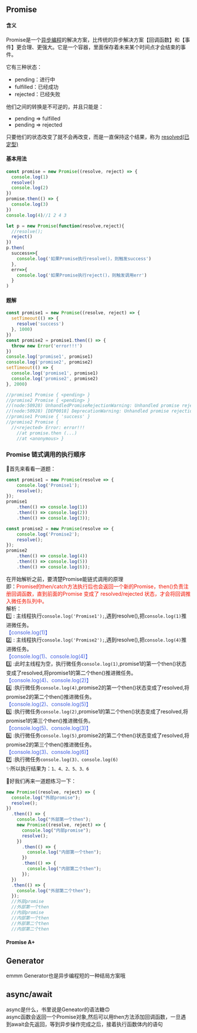 ## Promise
#### 含义
Promise是一个<u>异步编程</u>的解决方案，比传统的异步解决方案【回调函数】和【事件】更合理、更强大。它是一个容器，里面保存着未来某个时间点才会结束的事件。  

它有三种状态：
- pending：进行中
- fulfilled：已经成功
- rejected：已经失败

他们之间的转换是不可逆的，并且只能是：
- pending => fulfilled
- pending => rejected  

只要他们的状态改变了就不会再改变，而是一直保持这个结果，称为 <u>resolved(已定型)</u>

#### 基本用法
```js
const promise = new Promise((resolve, reject) => {
  console.log(1)
  resolve()
  console.log(2)
})
promise.then(() => {
  console.log(3)
})
console.log(4)//1 2 4 3
```

```js
let p = new Promise(function(resolve,reject){
  //resolve();
  reject()
})
p.then(
  success=>{
    console.log('如果Promise执行resolve()，则触发success')
  },
  err=>{
    console.log('如果Promise执行reject()，则触发调用err')
  }
)
```

#### 题解
```js
const promise1 = new Promise((resolve, reject) => {
  setTimeout(() => {
    resolve('success')
  }, 1000)
})
const promise2 = promise1.then(() => {
  throw new Error('error!!!')
})
console.log('promise1', promise1)
console.log('promise2', promise2)
setTimeout(() => {
  console.log('promise1', promise1)
  console.log('promise2', promise2)
}, 2000)

//promise1 Promise { <pending> }
//promise2 Promise { <pending> }
//(node:50928) UnhandledPromiseRejectionWarning: Unhandled promise rejection (rejection id: 1): Error: error!!!
//(node:50928) [DEP0018] DeprecationWarning: Unhandled promise rejections are deprecated. In the future, promise rejections that are not handled will terminate the Node.js process with a non-zero exit code.
//promise1 Promise { 'success' }
//promise2 Promise {
  //<rejected> Error: error!!!
    //at promise.then (...)
    //at <anonymous> }
```
### Promise 链式调用的执行顺序
🌰首先来看看一道题：
```js
const promise1 = new Promise(resolve => {
    console.log('Promise1');
    resolve();
});
promise1
    .then(() => console.log(1))
    .then(() => console.log(2))
    .then(() => console.log(3));

const promise2 = new Promise(resolve => {
    console.log('Promise2');
    resolve();
});
promise2
    .then(() => console.log(4))
    .then(() => console.log(5))
    .then(() => console.log(6));
```
在开始解析之前，要清楚Promise能链式调用的原理  
即：<font color="#f34134;">Promise的then/catch方法执行后也会返回一个新的Promise，then()负责注册回调函数，直到前面的Promise 变成了 resolved/rejected 状态，才会将回调推入微任务队列中。</font>  
解析：  
:one: : 主线程执行`console.log('Promise1');`,遇到resolve(),把`console.log(1)`推进微任务。  
<font color="#425fe;">【console.log(1)】</font>  
:two: : 主线程执行`console.log('Promise2');`,遇到resolve(),把`console.log(4)`推进微任务。  
<font color="#425fe;">【console.log(1)、console.log(4)】</font>  
:three: :此时主线程为空，执行微任务`console.log(1)`,promise1的第一个then()状态变成了resolved,将promise1的第二个then()推进微任务。  
<font color="#425fe;"> 【console.log(4)、console.log(2)】</font>   
:four: :执行微任务`console.log(4)`,promise2的第一个then()状态变成了resolved,将promise2的第二个then()推进微任务。  
<font color="#425fe;"> 【console.log(2)、console.log(5)】</font>  
:five: :执行微任务`console.log(2)`,promise1的第二个then()状态变成了resolved,将promise1的第三个then()推进微任务。   
<font color="#425fe;"> 【console.log(5)、console.log(3)】</font>  
:six: :执行微任务`console.log(5)`,promise2的第二个then()状态变成了resolved,将promise2的第三个then()推进微任务。  
<font color="#425fe;"> 【console.log(3)、console.log(6)】</font>  
:seven: :执行微任务`console.log(3)、console.log(6)`  
✨所以执行结果为：`1、4、2、5、3、6`  

🌰好我们再来一道题练习一下：
```js
new Promise((resolve, reject) => {
  console.log("外部promise");
  resolve();
})
  .then(() => {
    console.log("外部第一个then");
    new Promise((resolve, reject) => {
      console.log("内部promise");
      resolve();
    })
      .then(() => {
        console.log("内部第一个then");
      })
      .then(() => {
        console.log("内部第二个then");
      });
  })
  .then(() => {
    console.log("外部第二个then");
  });
  //外部promise
  //外部第一个then
  //内部promise
  //内部第一个then
  //外部第二个then
  //内部第二个then
```


#### Promise A+

## Generator
emmm Generator也是异步编程短的一种结局方案哦

## async/await
async是什么，书里说是Geneator的语法糖🙃  
async函数会返回一个Promise对象,然后可以用then方法添加回调函数，一旦遇到await会先返回，等到异步操作完成之后，接着执行函数体内的语句
